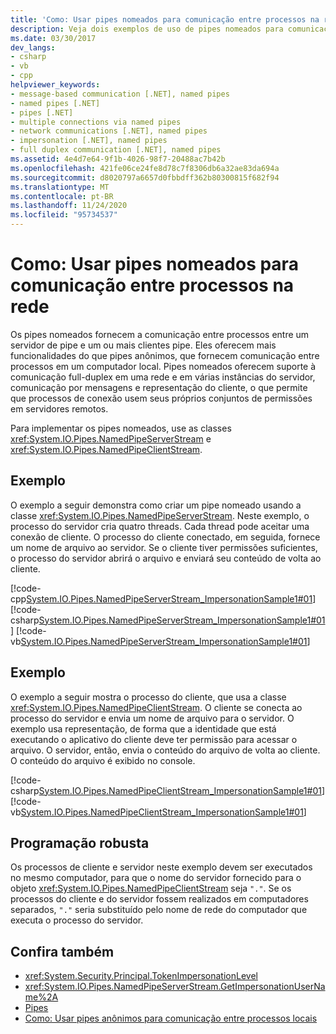 ```yaml
---
title: 'Como: Usar pipes nomeados para comunicação entre processos na rede'
description: Veja dois exemplos de uso de pipes nomeados para comunicação entre processos entre um servidor de pipe e um ou mais clientes de pipe em uma rede.
ms.date: 03/30/2017
dev_langs:
- csharp
- vb
- cpp
helpviewer_keywords:
- message-based communication [.NET], named pipes
- named pipes [.NET]
- pipes [.NET]
- multiple connections via named pipes
- network communications [.NET], named pipes
- impersonation [.NET], named pipes
- full duplex communication [.NET], named pipes
ms.assetid: 4e4d7e64-9f1b-4026-98f7-20488ac7b42b
ms.openlocfilehash: 421fe06ce24fe8d78c7f8306db6a32ae83da694a
ms.sourcegitcommit: d8020797a6657d0fbbdff362b80300815f682f94
ms.translationtype: MT
ms.contentlocale: pt-BR
ms.lasthandoff: 11/24/2020
ms.locfileid: "95734537"
---
```

# <a name="how-to-use-named-pipes-for-network-interprocess-communication"></a>Como: Usar pipes nomeados para comunicação entre processos na rede

Os pipes nomeados fornecem a comunicação entre processos entre um servidor de pipe e um ou mais clientes pipe. Eles oferecem mais funcionalidades do que pipes anônimos, que fornecem comunicação entre processos em um computador local. Pipes nomeados oferecem suporte à comunicação full-duplex em uma rede e em várias instâncias do servidor, comunicação por mensagens e representação do cliente, o que permite que processos de conexão usem seus próprios conjuntos de permissões em servidores remotos.  
  
 Para implementar os pipes nomeados, use as classes <xref:System.IO.Pipes.NamedPipeServerStream> e <xref:System.IO.Pipes.NamedPipeClientStream>.  
  
## <a name="example"></a>Exemplo  

 O exemplo a seguir demonstra como criar um pipe nomeado usando a classe <xref:System.IO.Pipes.NamedPipeServerStream>. Neste exemplo, o processo do servidor cria quatro threads. Cada thread pode aceitar uma conexão de cliente. O processo do cliente conectado, em seguida, fornece um nome de arquivo ao servidor. Se o cliente tiver permissões suficientes, o processo do servidor abrirá o arquivo e enviará seu conteúdo de volta ao cliente.  
  
 [!code-cpp[System.IO.Pipes.NamedPipeServerStream_ImpersonationSample1#01](../../../samples/snippets/cpp/VS_Snippets_CLR_System/system.IO.Pipes.NamedPipeServerStream_ImpersonationSample1/cpp/program.cpp#01)]
 [!code-csharp[System.IO.Pipes.NamedPipeServerStream_ImpersonationSample1#01](../../../samples/snippets/csharp/VS_Snippets_CLR_System/system.IO.Pipes.NamedPipeServerStream_ImpersonationSample1/cs/Program.cs#01)]
 [!code-vb[System.IO.Pipes.NamedPipeServerStream_ImpersonationSample1#01](../../../samples/snippets/visualbasic/VS_Snippets_CLR_System/system.IO.Pipes.NamedPipeServerStream_ImpersonationSample1/vb/program.vb#01)]  
  
## <a name="example"></a>Exemplo  

 O exemplo a seguir mostra o processo do cliente, que usa a classe <xref:System.IO.Pipes.NamedPipeClientStream>. O cliente se conecta ao processo do servidor e envia um nome de arquivo para o servidor. O exemplo usa representação, de forma que a identidade que está executando o aplicativo do cliente deve ter permissão para acessar o arquivo. O servidor, então, envia o conteúdo do arquivo de volta ao cliente. O conteúdo do arquivo é exibido no console.  
  
 [!code-csharp[System.IO.Pipes.NamedPipeClientStream_ImpersonationSample1#01](../../../samples/snippets/csharp/VS_Snippets_CLR_System/system.IO.Pipes.NamedPipeClientStream_ImpersonationSample1/cs/Program.cs#01)]
 [!code-vb[System.IO.Pipes.NamedPipeClientStream_ImpersonationSample1#01](../../../samples/snippets/visualbasic/VS_Snippets_CLR_System/system.IO.Pipes.NamedPipeClientStream_ImpersonationSample1/vb/program.vb#01)]  
  
## <a name="robust-programming"></a>Programação robusta  

 Os processos de cliente e servidor neste exemplo devem ser executados no mesmo computador, para que o nome do servidor fornecido para o objeto <xref:System.IO.Pipes.NamedPipeClientStream> seja `"."`. Se os processos do cliente e do servidor fossem realizados em computadores separados, `"."` seria substituído pelo nome de rede do computador que executa o processo do servidor.  
  
## <a name="see-also"></a>Confira também

- <xref:System.Security.Principal.TokenImpersonationLevel>
- <xref:System.IO.Pipes.NamedPipeServerStream.GetImpersonationUserName%2A>
- [Pipes](pipe-operations.md)
- [Como: Usar pipes anônimos para comunicação entre processos locais](how-to-use-anonymous-pipes-for-local-interprocess-communication.md)
